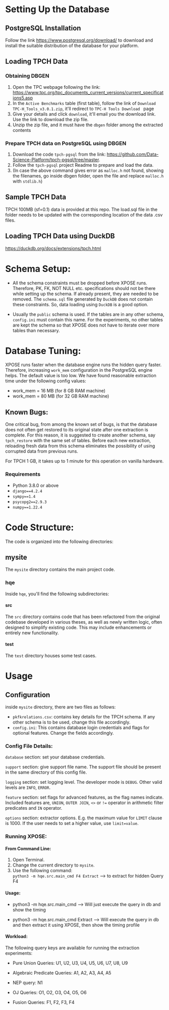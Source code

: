 # Setting Up the Database
## PostgreSQL Installation  

Follow the link https://www.postgresql.org/download/ to download and install the suitable distribution of the database for your platform. 

## Loading TPCH Data  

### Obtaining DBGEN
1. Open the TPC webpage following the link: https://www.tpc.org/tpc_documents_current_versions/current_specifications5.asp  
2. In the `Active Benchmarks` table (first table), follow the link of `Download TPC-H_Tools_v3.0.1.zip`, it'll redirect to `TPC-H Tools Download
` page   
3. Give your details and click `download`, it'll email you the download link. Use the link to download the zip file.  
4. Unzip the zip file, and it must have the `dbgen` folder among the extracted contents  

### Prepare TPCH data on PostgreSQL using DBGEN
1. Download the code `tpch-pgsql` from the link: https://github.com/Data-Science-Platform/tpch-pgsql/tree/master.  
2. Follow the `tpch-pgsql` project Readme to prepare and load the data.  
3. (In case the above command gives error as `malloc.h` not found, showing the filenames, go inside dbgen folder, open the file and replace `malloc.h` with `stdlib.h`)

## Sample TPCH Data  
TPCH 100MB (sf=0.1) data is provided at this repo. 
The load.sql file in the folder needs to be updated with the corresponding location of the data .csv files.

## Loading TPCH Data using DuckDB
https://duckdb.org/docs/extensions/tpch.html

# Schema Setup:

* All the schema constraints must be dropped before XPOSE runs. Therefore, PK, FK, NOT NULL etc. specifications should not be there while setting up the schema.
If already present, they are needed to be removed. The `schema.sql` file generated by `DuckDB` does not contain these constraints. So, data loading using `DuckDB` is a good option.

* Usually the `public` schema is used. If the tables are in any other schema, `config.ini` must contain this name.
For the experiments, no other tables are kept the schema so that XPOSE does not have to iterate over more tables than necessary.

# Database Tuning:

XPOSE runs faster when the database engine runs the hidden query faster.
Therefore, increasing `work_mem` configuration in the PostgreSQL engine helps.
The default value is too low.
We have found reasonable extraction time under the following config values:
* work_mem = 16 MB (for 8 GB RAM machine)
* work_mem = 80 MB (for 32 GB RAM machine)

## Known Bugs:
One critical bug, from among the known set of bugs, is that the database does not often get 
restored to its original state after one extraction is complete. For this reason, it is suggested to create another schema, 
say `tpch_restore` with the same set of tables.
Before each new extraction, reloading fresh data from this schema eliminates the possibility of using corrupted data from previous runs.

For TPCH 1 GB, it takes up to 1 minute for this operation on vanilla hardware.

### Requirements
* Python 3.8.0 or above
* `django==4.2.4`
* `sympy==1.4`
* `psycopg2==2.9.3`
* `numpy==1.22.4`

# Code Structure:

The code is organized into the following directories:  

## mysite

The `mysite` directory contains the main project code.

### hqe

Inside `hqe`, you'll find the following subdirectories:

#### src

The `src` directory contains code that has been refactored from the original codebase developed in various theses, as well as newly written logic, often designed to simplify existing code. This may include enhancements or entirely new functionality.

#### test

The `test` directory houses some test cases.

# Usage

## Configuration
inside `mysite` directory, there are two files as follows:    
* `pkfkrelations.csv`: contains key details for the TPCH schema. If any other schema is to be used, change this file accordingly.  
* `config.ini`: This contains database login credentials and flags for optional features. Change the fields accordingly.    

### Config File Details:
`database` section: set your database credentials.  

`support` section: give support file name. The support file should be present in the same directory of this config file.

`logging` section: set logging level. The developer mode is `DEBUG`. Other valid levels are `INFO`, `ERROR`.

`feature` section: set flags for advanced features, as the flag names indicate. Included features are, `UNION`, `OUTER JOIN`, `<>` or `!=` operator in arithmetic filter predicates and `IN` operator. 

`options` section: extractor options. E.g. the maximum value for `LIMIT` clause is 1000. If the user needs to set a higher value, use `limit=value`.


### Running XPOSE:
#### From Command Line:
1. Open Terminal.  
2. Change the current directory to `mysite`.  
3. Use the following command:  
`python3 -m hqe.src.main_cmd F4 Extract`  --> to extract for hidden Query F4  

#### Usage:  

* python3 -m hqe.src.main_cmd <QID> --> Will just execute the query in db and show the timing  

* python3 -m hqe.src.main_cmd <QID> Extract --> Will execute the query in db and then extract it using XPOSE, then show the timing profile  


#### Workload:

The following query keys are available for running the extraction experiments:  

* Pure Union Queries: U1, U2, U3, U4, U5, U6, U7, U8, U9  

* Algebraic Predicate Queries: A1, A2, A3, A4, A5  

* NEP query: N1  

* OJ Queries: O1, O2, O3, O4, O5, O6  

* Fusion Queries: F1, F2, F3, F4  

